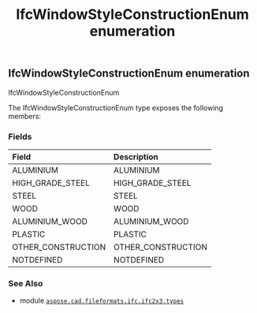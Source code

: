 ﻿---
title: IfcWindowStyleConstructionEnum enumeration
second_title: Aspose.CAD for Python via .NET API References
description: 
type: docs
weight: 3250
url: /python-net/aspose.cad.fileformats.ifc.ifc2x3.types/ifcwindowstyleconstructionenum/
is_root: false
---

## IfcWindowStyleConstructionEnum enumeration

IfcWindowStyleConstructionEnum



The IfcWindowStyleConstructionEnum type exposes the following members:

### Fields
| Field | Description |
| :- | :- |
| ALUMINIUM | ALUMINIUM |
| HIGH_GRADE_STEEL | HIGH_GRADE_STEEL |
| STEEL | STEEL |
| WOOD | WOOD |
| ALUMINIUM_WOOD | ALUMINIUM_WOOD |
| PLASTIC | PLASTIC |
| OTHER_CONSTRUCTION | OTHER_CONSTRUCTION |
| NOTDEFINED | NOTDEFINED |



### See Also
* module [`aspose.cad.fileformats.ifc.ifc2x3.types`](..)
